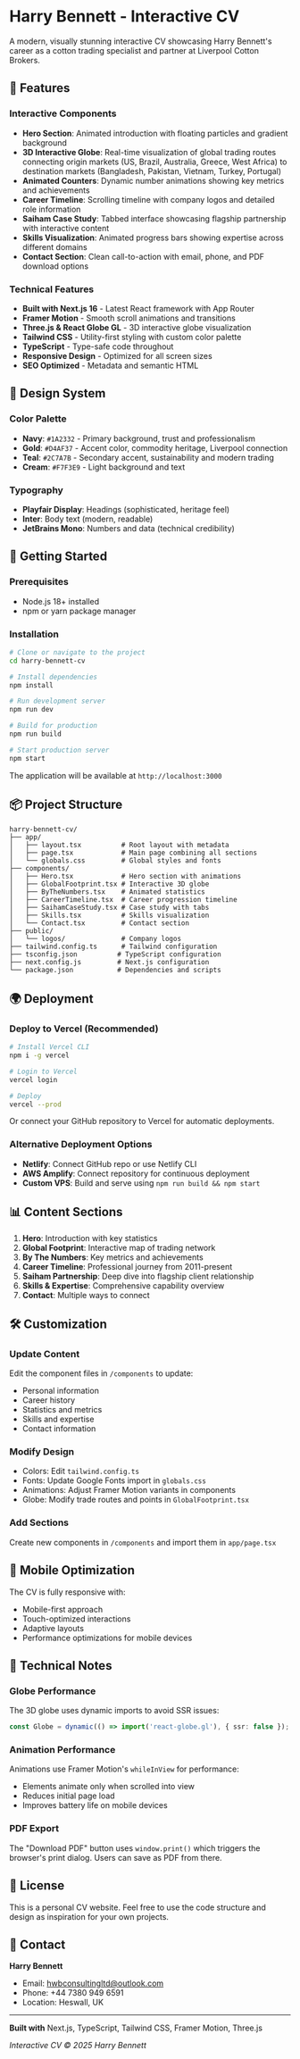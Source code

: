 # Harry Bennett - Interactive CV

A modern, visually stunning interactive CV showcasing Harry Bennett's career as a cotton trading specialist and partner at Liverpool Cotton Brokers.

## 🌟 Features

### Interactive Components

- **Hero Section**: Animated introduction with floating particles and gradient background
- **3D Interactive Globe**: Real-time visualization of global trading routes connecting origin markets (US, Brazil, Australia, Greece, West Africa) to destination markets (Bangladesh, Pakistan, Vietnam, Turkey, Portugal)
- **Animated Counters**: Dynamic number animations showing key metrics and achievements
- **Career Timeline**: Scrolling timeline with company logos and detailed role information
- **Saiham Case Study**: Tabbed interface showcasing flagship partnership with interactive content
- **Skills Visualization**: Animated progress bars showing expertise across different domains
- **Contact Section**: Clean call-to-action with email, phone, and PDF download options

### Technical Features

- **Built with Next.js 16** - Latest React framework with App Router
- **Framer Motion** - Smooth scroll animations and transitions
- **Three.js & React Globe GL** - 3D interactive globe visualization
- **Tailwind CSS** - Utility-first styling with custom color palette
- **TypeScript** - Type-safe code throughout
- **Responsive Design** - Optimized for all screen sizes
- **SEO Optimized** - Metadata and semantic HTML

## 🎨 Design System

### Color Palette

- **Navy**: `#1A2332` - Primary background, trust and professionalism
- **Gold**: `#D4AF37` - Accent color, commodity heritage, Liverpool connection
- **Teal**: `#2C7A7B` - Secondary accent, sustainability and modern trading
- **Cream**: `#F7F3E9` - Light background and text

### Typography

- **Playfair Display**: Headings (sophisticated, heritage feel)
- **Inter**: Body text (modern, readable)
- **JetBrains Mono**: Numbers and data (technical credibility)

## 🚀 Getting Started

### Prerequisites

- Node.js 18+ installed
- npm or yarn package manager

### Installation

```bash
# Clone or navigate to the project
cd harry-bennett-cv

# Install dependencies
npm install

# Run development server
npm run dev

# Build for production
npm run build

# Start production server
npm start
```

The application will be available at `http://localhost:3000`

## 📦 Project Structure

```
harry-bennett-cv/
├── app/
│   ├── layout.tsx          # Root layout with metadata
│   ├── page.tsx            # Main page combining all sections
│   └── globals.css         # Global styles and fonts
├── components/
│   ├── Hero.tsx            # Hero section with animations
│   ├── GlobalFootprint.tsx # Interactive 3D globe
│   ├── ByTheNumbers.tsx    # Animated statistics
│   ├── CareerTimeline.tsx  # Career progression timeline
│   ├── SaihamCaseStudy.tsx # Case study with tabs
│   ├── Skills.tsx          # Skills visualization
│   └── Contact.tsx         # Contact section
├── public/
│   └── logos/              # Company logos
├── tailwind.config.ts      # Tailwind configuration
├── tsconfig.json          # TypeScript configuration
├── next.config.js         # Next.js configuration
└── package.json           # Dependencies and scripts
```

## 🌍 Deployment

### Deploy to Vercel (Recommended)

```bash
# Install Vercel CLI
npm i -g vercel

# Login to Vercel
vercel login

# Deploy
vercel --prod
```

Or connect your GitHub repository to Vercel for automatic deployments.

### Alternative Deployment Options

- **Netlify**: Connect GitHub repo or use Netlify CLI
- **AWS Amplify**: Connect repository for continuous deployment
- **Custom VPS**: Build and serve using `npm run build && npm start`

## 📊 Content Sections

1. **Hero**: Introduction with key statistics
2. **Global Footprint**: Interactive map of trading network
3. **By The Numbers**: Key metrics and achievements
4. **Career Timeline**: Professional journey from 2011-present
5. **Saiham Partnership**: Deep dive into flagship client relationship
6. **Skills & Expertise**: Comprehensive capability overview
7. **Contact**: Multiple ways to connect

## 🛠️ Customization

### Update Content

Edit the component files in `/components` to update:
- Personal information
- Career history
- Statistics and metrics
- Skills and expertise
- Contact information

### Modify Design

- Colors: Edit `tailwind.config.ts`
- Fonts: Update Google Fonts import in `globals.css`
- Animations: Adjust Framer Motion variants in components
- Globe: Modify trade routes and points in `GlobalFootprint.tsx`

### Add Sections

Create new components in `/components` and import them in `app/page.tsx`

## 📱 Mobile Optimization

The CV is fully responsive with:
- Mobile-first approach
- Touch-optimized interactions
- Adaptive layouts
- Performance optimizations for mobile devices

## 🔧 Technical Notes

### Globe Performance

The 3D globe uses dynamic imports to avoid SSR issues:
```typescript
const Globe = dynamic(() => import('react-globe.gl'), { ssr: false });
```

### Animation Performance

Animations use Framer Motion's `whileInView` for performance:
- Elements animate only when scrolled into view
- Reduces initial page load
- Improves battery life on mobile devices

### PDF Export

The "Download PDF" button uses `window.print()` which triggers the browser's print dialog. Users can save as PDF from there.

## 📄 License

This is a personal CV website. Feel free to use the code structure and design as inspiration for your own projects.

## 👤 Contact

**Harry Bennett**
- Email: hwbconsultingltd@outlook.com
- Phone: +44 7380 949 6591
- Location: Heswall, UK

---

**Built with** Next.js, TypeScript, Tailwind CSS, Framer Motion, Three.js

*Interactive CV © 2025 Harry Bennett*

